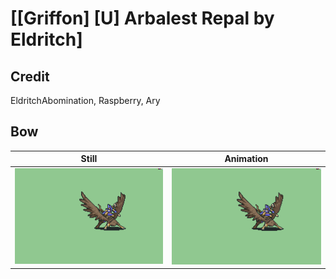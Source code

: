 # [\[Griffon\] \[U\] Arbalest Repal by Eldritch]

## Credit

EldritchAbomination, Raspberry, Ary
	
## Bow

| Still | Animation |
| :---: | :-------: |
| ![Bow still](./Bow_000.png) | ![Bow animation](./Bow.gif) |
